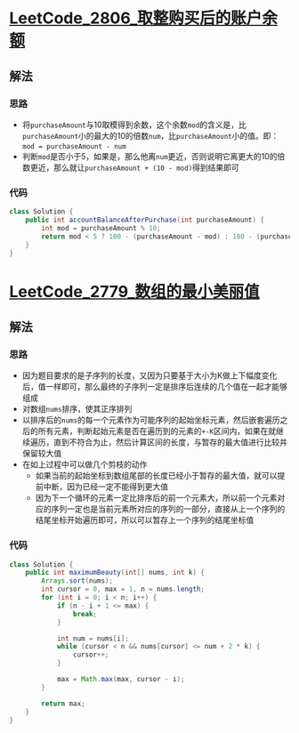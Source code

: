 # [LeetCode_2806_取整购买后的账户余额](https://leetcode.cn/problems/account-balance-after-rounded-purchase)
## 解法
### 思路
- 将`purchaseAmount`与10取模得到余数，这个余数`mod`的含义是，比`purchaseAmount`小的最大的10的倍数`num`，比`purchaseAmount`小的值。即：`mod = purchaseAmount - num`
- 判断`mod`是否小于5，如果是，那么他离`num`更近，否则说明它离更大的10的倍数更近，那么就让`purchaseAmount + (10 - mod)`得到结果即可
### 代码
```java
class Solution {
    public int accountBalanceAfterPurchase(int purchaseAmount) {
        int mod = purchaseAmount % 10;
        return mod < 5 ? 100 - (purchaseAmount - mod) : 100 - (purchaseAmount + 10 - mod);
    }
}
```
# [LeetCode_2779_数组的最小美丽值](https://leetcode.cn/problems/maximum-beauty-of-an-array-after-applying-operation)
## 解法
### 思路
- 因为题目要求的是子序列的长度，又因为只要基于大小为K做上下幅度变化后，值一样即可，那么最终的子序列一定是排序后连续的几个值在一起才能够组成
- 对数组`nums`排序，使其正序排列
- 以排序后的`nums`的每一个元素作为可能序列的起始坐标元素，然后嵌套遍历之后的所有元素，判断起始元素是否在遍历到的元素的`+-K`区间内，如果在就继续遍历，直到不符合为止，然后计算区间的长度，与暂存的最大值进行比较并保留较大值
- 在如上过程中可以做几个剪枝的动作
    - 如果当前的起始坐标到数组尾部的长度已经小于暂存的最大值，就可以提前中断，因为已经一定不能得到更大值
    - 因为下一个循环的元素一定比排序后的前一个元素大，所以前一个元素对应的序列一定也是当前元素所对应的序列的一部分，直接从上一个序列的结尾坐标开始遍历即可，所以可以暂存上一个序列的结尾坐标值
### 代码
```java
class Solution {
    public int maximumBeauty(int[] nums, int k) {
        Arrays.sort(nums);
        int cursor = 0, max = 1, n = nums.length;
        for (int i = 0; i < n; i++) {
            if (n - i + 1 <= max) {
                break;
            }

            int num = nums[i];
            while (cursor < n && nums[cursor] <= num + 2 * k) {
                cursor++;
            }

            max = Math.max(max, cursor - i);
        }

        return max;
    }
}
```